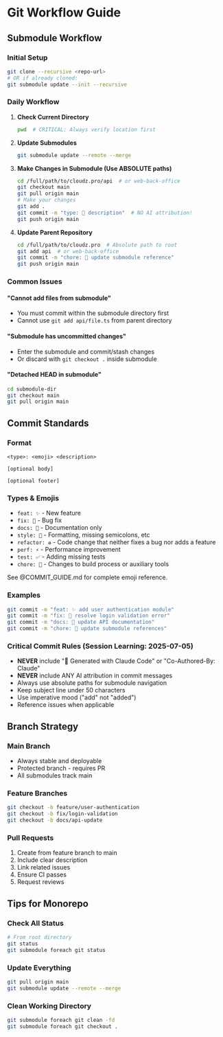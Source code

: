 # Git Workflow Guide

## Submodule Workflow

### Initial Setup
```bash
git clone --recursive <repo-url>
# OR if already cloned:
git submodule update --init --recursive
```

### Daily Workflow

1. **Check Current Directory**
   ```bash
   pwd  # CRITICAL: Always verify location first
   ```

2. **Update Submodules**
   ```bash
   git submodule update --remote --merge
   ```

3. **Make Changes in Submodule (Use ABSOLUTE paths)**
   ```bash
   cd /full/path/to/cloudz.pro/api  # or web-back-office
   git checkout main
   git pull origin main
   # Make your changes
   git add .
   git commit -m "type: 📝 description"  # NO AI attribution!
   git push origin main
   ```

4. **Update Parent Repository**
   ```bash
   cd /full/path/to/cloudz.pro  # Absolute path to root
   git add api  # or web-back-office
   git commit -m "chore: 🔄 update submodule reference"
   git push origin main
   ```

### Common Issues

#### "Cannot add files from submodule"
- You must commit within the submodule directory first
- Cannot use `git add api/file.ts` from parent directory

#### "Submodule has uncommitted changes"
- Enter the submodule and commit/stash changes
- Or discard with `git checkout .` inside submodule

#### "Detached HEAD in submodule"
```bash
cd submodule-dir
git checkout main
git pull origin main
```

## Commit Standards

### Format
```
<type>: <emoji> <description>

[optional body]

[optional footer]
```

### Types & Emojis
- `feat: ✨` - New feature
- `fix: 🐛` - Bug fix
- `docs: 📝` - Documentation only
- `style: 💄` - Formatting, missing semicolons, etc
- `refactor: ♻️` - Code change that neither fixes a bug nor adds a feature
- `perf: ⚡️` - Performance improvement
- `test: ✅` - Adding missing tests
- `chore: 🔧` - Changes to build process or auxiliary tools

See @COMMIT_GUIDE.md for complete emoji reference.

### Examples
```bash
git commit -m "feat: ✨ add user authentication module"
git commit -m "fix: 🐛 resolve login validation error"
git commit -m "docs: 📝 update API documentation"
git commit -m "chore: 🔄 update submodule references"
```

### Critical Commit Rules (Session Learning: 2025-07-05)
- **NEVER** include "🤖 Generated with Claude Code" or "Co-Authored-By: Claude"
- **NEVER** include ANY AI attribution in commit messages
- Always use absolute paths for submodule navigation
- Keep subject line under 50 characters
- Use imperative mood ("add" not "added")
- Reference issues when applicable

## Branch Strategy

### Main Branch
- Always stable and deployable
- Protected branch - requires PR
- All submodules track main

### Feature Branches
```bash
git checkout -b feature/user-authentication
git checkout -b fix/login-validation
git checkout -b docs/api-update
```

### Pull Requests
1. Create from feature branch to main
2. Include clear description
3. Link related issues
4. Ensure CI passes
5. Request reviews

## Tips for Monorepo

### Check All Status
```bash
# From root directory
git status
git submodule foreach git status
```

### Update Everything
```bash
git pull origin main
git submodule update --remote --merge
```

### Clean Working Directory
```bash
git submodule foreach git clean -fd
git submodule foreach git checkout .
```